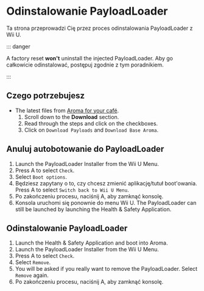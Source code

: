 # Odinstalowanie PayloadLoader

Ta strona przeprowadzi Cię przez proces odinstalowania PayloadLoader z Wii U.

::: danger

A factory reset **won't** uninstall the injected PayloadLoader. Aby go całkowicie odinstalować, postępuj zgodnie z tym poradnikiem.

:::

## Czego potrzebujesz

- The latest files from [Aroma for your café](https://aroma.foryour.cafe).
    1. Scroll down to the **Download** section.
    2. Read through the steps and click on the checkboxes.
    3. Click on `Download Payloads` and `Download Base Aroma`.

## Anuluj autobotowanie do PayloadLoader

1. Launch the PayloadLoader Installer from the Wii U Menu.
2. Press A to select `Check`.
3. Select `Boot options`.
4. Będziesz zapytany o to, czy chcesz zmienić aplikację/tutuł boot'owania. Press A to select `Switch back to Wii U Menu`.
5. Po zakończeniu procesu, naciśnij A, aby zamknąć konsolę.
6. Konsola uruchomi się ponownie do menu Wii U. The PayloadLoader can still be launched by launching the Health & Safety Application.

## Odinstalowanie PayloadLoader

1. Launch the Health & Safety Application and boot into Aroma.
2. Launch the PayloadLoader Installer from the Wii U Menu.
3. Press A to select `Check`.
4. Select `Remove`.
5. You will be asked if you really want to remove the PayloadLoader. Select `Remove` again.
6. Po zakończeniu procesu, naciśnij A, aby zamknąć konsolę.
